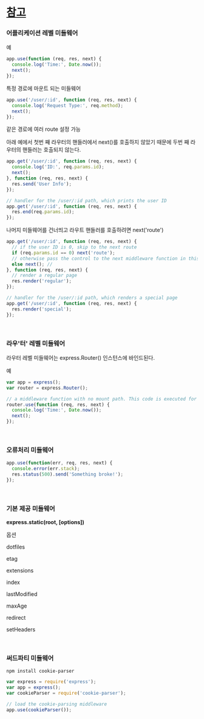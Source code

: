 # [참고](http://expressjs.com/ko/guide/using-middleware.html)

### 어플리케이션 레벨 미들웨어
예
```javascript
app.use(function (req, res, next) {
  console.log('Time:', Date.now());
  next();
});
```

특정 경로에 마운트 되는 미들웨어
```javascript
app.use('/user/:id', function (req, res, next) {
  console.log('Request Type:', req.method);
  next();
});

```

같은 경로에 여러 route 설정 가능

아래 예에서 첫번 째 라우터의 핸들러에서 next()를 호출하지 않았기 때문에 두번 째 라우터의 핸들러는 호출되지 않는다.
```javascript
app.get('/user/:id', function (req, res, next) {
  console.log('ID:', req.params.id);
  next();
}, function (req, res, next) {
  res.send('User Info');
});

// handler for the /user/:id path, which prints the user ID
app.get('/user/:id', function (req, res, next) {
  res.end(req.params.id);
});
```

나머지 미들웨어를 건너띄고 라우트 핸들러를 호출하려면 next('route')
```javascript
app.get('/user/:id', function (req, res, next) {
  // if the user ID is 0, skip to the next route
  if (req.params.id == 0) next('route');
  // otherwise pass the control to the next middleware function in this stack
  else next(); //
}, function (req, res, next) {
  // render a regular page
  res.render('regular');
});

// handler for the /user/:id path, which renders a special page
app.get('/user/:id', function (req, res, next) {
  res.render('special');
});
```

<br>

### 라우'터' 레벨 미들웨어
라우터 레벨 미들웨어는 express.Router() 인스턴스에 바인드된다.

예
```javascript
var app = express();
var router = express.Router();

// a middleware function with no mount path. This code is executed for every request to the router
router.use(function (req, res, next) {
  console.log('Time:', Date.now());
  next();
});
```

<br>

### 오류처리 미들웨어
```javascript
app.use(function(err, req, res, next) {
  console.error(err.stack);
  res.status(500).send('Something broke!');
});
```

<br>

### 기본 제공 미들웨어

**express.static(root, [options])**

옵션

dotfiles

etag

extensions

index

lastModified

maxAge

redirect

setHeaders

<br>

### 써드파티 미들웨어
```cli
npm install cookie-parser
```
```javascript
var express = require('express');
var app = express();
var cookieParser = require('cookie-parser');

// load the cookie-parsing middleware
app.use(cookieParser());
```
